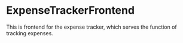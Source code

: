 # ExpenseTrackerFrontend
This is frontend for the expense tracker, which serves the function of tracking expenses.

